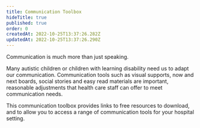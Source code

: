 ```yaml
---
title: Communication Toolbox
hideTitle: true
published: true
order: 0
createdAt: 2022-10-25T13:37:26.282Z
updatedAt: 2022-10-25T13:37:26.290Z
---
```

<p class="nhsuk-body-l nhsuk-u-font-weight-bold">Communication is much more than just speaking.</p>

Many autistic children or children with learning disability need us to adapt our communication. Communication tools such as visual supports, now and next boards, social stories and easy read materials are important, reasonable adjustments that health care staff can offer to meet communication needs.   

This communication toolbox provides links to free resources to download, and to allow you to access a range of communication tools for your hospital setting.
